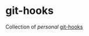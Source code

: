 # git-hooks

Collection of _personal_ [git-hooks](https://git-scm.com/book/en/v2/Customizing-Git-Git-Hooks)